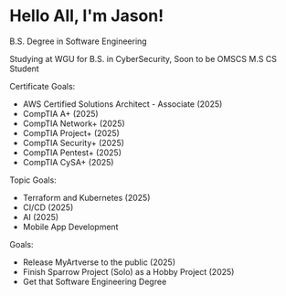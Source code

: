 <!-- 2022-2024 OzzyTheDev, Please Don't Copy -->

# Hello All, I'm Jason!
B.S. Degree in Software Engineering

Studying at WGU for B.S. in CyberSecurity, Soon to be OMSCS M.S CS Student

Certificate Goals:

- AWS Certified Solutions Architect - Associate (2025)
- CompTIA A+ (2025)
- CompTIA Network+ (2025)
- CompTIA Project+ (2025)
- CompTIA Security+ (2025)
- CompTIA Pentest+ (2025)
- CompTIA CySA+ (2025)

Topic Goals:
- Terraform and Kubernetes (2025)
- CI/CD (2025)
- AI (2025)
- Mobile App Development

Goals:
- Release MyArtverse to the public (2025)
- Finish Sparrow Project (Solo) as a Hobby Project (2025)
- Get that Software Engineering Degree

